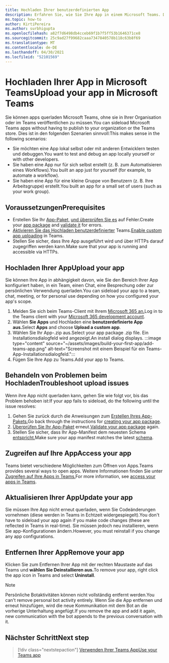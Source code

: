 ```yaml
---
title: Hochladen Ihrer benutzerdefinierten App
description: Erfahren Sie, wie Sie Ihre App in einem Microsoft Teams. Das Querladen ist beim Testen und Debuggen einer App während der Entwicklung üblich.
ms.topic: how-to
author: KirtiPereira
ms.author: surbhigupta
ms.openlocfilehash: a82f7d6498db4cceb69f1b7f5ff53b1646371ce8
ms.sourcegitcommit: 25c9ad27f99682caaa7347840578b118c63b8f69
ms.translationtype: MT
ms.contentlocale: de-DE
ms.lasthandoff: 04/30/2021
ms.locfileid: "52101569"
---
```

# <a name="upload-your-app-in-microsoft-teams"></a><span data-ttu-id="d5a72-104">Hochladen Ihrer App in Microsoft Teams</span><span class="sxs-lookup"><span data-stu-id="d5a72-104">Upload your app in Microsoft Teams</span></span>

<span data-ttu-id="d5a72-105">Sie können apps querladen Microsoft Teams, ohne sie in Ihrer Organisation oder im Teams veröffentlichen zu müssen.</span><span class="sxs-lookup"><span data-stu-id="d5a72-105">You can sideload Microsoft Teams apps without having to publish to your organization or the Teams store.</span></span> <span data-ttu-id="d5a72-106">Dies ist in den folgenden Szenarien sinnvoll:</span><span class="sxs-lookup"><span data-stu-id="d5a72-106">This makes sense in the following scenarios:</span></span>

* <span data-ttu-id="d5a72-107">Sie möchten eine App lokal selbst oder mit anderen Entwicklern testen und debuggen.</span><span class="sxs-lookup"><span data-stu-id="d5a72-107">You want to test and debug an app locally yourself or with other developers.</span></span>
* <span data-ttu-id="d5a72-108">Sie haben eine App nur für sich selbst erstellt (z. B. zum Automatisieren eines Workflows).</span><span class="sxs-lookup"><span data-stu-id="d5a72-108">You built an app just for yourself (for example, to automate a workflow).</span></span>
* <span data-ttu-id="d5a72-109">Sie haben eine App für eine kleine Gruppe von Benutzern (z. B. Ihre Arbeitsgruppe) erstellt.</span><span class="sxs-lookup"><span data-stu-id="d5a72-109">You built an app for a small set of users (such as your work group).</span></span>

## <a name="prerequisites"></a><span data-ttu-id="d5a72-110">Voraussetzungen</span><span class="sxs-lookup"><span data-stu-id="d5a72-110">Prerequisites</span></span>

* <span data-ttu-id="d5a72-111">Erstellen Sie Ihr [App-Paket,](~/concepts/build-and-test/apps-package.md) [und überprüfen Sie es](https://dev.teams.microsoft.com/appvalidation.html) auf Fehler.</span><span class="sxs-lookup"><span data-stu-id="d5a72-111">Create your [app package](~/concepts/build-and-test/apps-package.md) and [validate it](https://dev.teams.microsoft.com/appvalidation.html) for errors.</span></span>
* <span data-ttu-id="d5a72-112">[Aktivieren Sie das Hochladen benutzerdefinierter](~/concepts/build-and-test/prepare-your-o365-tenant.md#enable-custom-teams-apps-and-turn-on-custom-app-uploading) Teams.</span><span class="sxs-lookup"><span data-stu-id="d5a72-112">[Enable custom app uploading](~/concepts/build-and-test/prepare-your-o365-tenant.md#enable-custom-teams-apps-and-turn-on-custom-app-uploading) in Teams.</span></span>
* <span data-ttu-id="d5a72-113">Stellen Sie sicher, dass Ihre App ausgeführt wird und über HTTPs darauf zugegriffen werden kann.</span><span class="sxs-lookup"><span data-stu-id="d5a72-113">Make sure that your app is running and accessible via HTTPs.</span></span>

## <a name="upload-your-app"></a><span data-ttu-id="d5a72-114">Hochladen Ihrer App</span><span class="sxs-lookup"><span data-stu-id="d5a72-114">Upload your app</span></span>

<span data-ttu-id="d5a72-115">Sie können Ihre App in abhängigkeit davon, wie Sie den Bereich Ihrer App konfiguriert haben, in ein Team, einen Chat, eine Besprechung oder zur persönlichen Verwendung querladen.</span><span class="sxs-lookup"><span data-stu-id="d5a72-115">You can sideload your app to a team, chat, meeting, or for personal use depending on how you configured your app's scope.</span></span>

1. <span data-ttu-id="d5a72-116">Melden Sie sich beim Teams-Client mit Ihrem [Microsoft 365 an.](~/build-your-first-app/build-and-run.md#prerequisites)</span><span class="sxs-lookup"><span data-stu-id="d5a72-116">Log in to the Teams client with your [Microsoft 365 development account](~/build-your-first-app/build-and-run.md#prerequisites).</span></span>
1. <span data-ttu-id="d5a72-117">Wählen **Sie Apps** und Hochladen eine **benutzerdefinierte App aus.**</span><span class="sxs-lookup"><span data-stu-id="d5a72-117">Select **Apps** and choose **Upload a custom app**.</span></span>
1. <span data-ttu-id="d5a72-118">Wählen Sie Ihr App-.zip aus.</span><span class="sxs-lookup"><span data-stu-id="d5a72-118">Select your app package .zip file.</span></span> <span data-ttu-id="d5a72-119">Ein Installationsdialogfeld wird angezeigt.</span><span class="sxs-lookup"><span data-stu-id="d5a72-119">An install dialog displays.</span></span>
:::image type="content" source="~/assets/images/build-your-first-app/add-teams-app.png" alt-text="Screenshot mit einem Beispiel für ein Teams-App-Installationsdialogfeld.":::
1. <span data-ttu-id="d5a72-121">Fügen Sie Ihre App zu Teams.</span><span class="sxs-lookup"><span data-stu-id="d5a72-121">Add your app to Teams.</span></span>

## <a name="troubleshoot-upload-issues"></a><span data-ttu-id="d5a72-122">Behandeln von Problemen beim Hochladen</span><span class="sxs-lookup"><span data-stu-id="d5a72-122">Troubleshoot upload issues</span></span>

<span data-ttu-id="d5a72-123">Wenn ihre App nicht querladen kann, gehen Sie wie folgt vor, bis das Problem behoben ist:</span><span class="sxs-lookup"><span data-stu-id="d5a72-123">If your app fails to sideload, do the following until the issue resolves:</span></span>

1. <span data-ttu-id="d5a72-124">Gehen Sie zurück durch die Anweisungen zum [Erstellen Ihres App-Pakets.](../../concepts/build-and-test/apps-package.md)</span><span class="sxs-lookup"><span data-stu-id="d5a72-124">Go back through the instructions for [creating your app package](../../concepts/build-and-test/apps-package.md).</span></span>
1. <span data-ttu-id="d5a72-125">[Überprüfen Sie Ihr App-Paket](https://dev.teams.microsoft.com/appvalidation.html) erneut.</span><span class="sxs-lookup"><span data-stu-id="d5a72-125">[Validate your app package](https://dev.teams.microsoft.com/appvalidation.html) again.</span></span>
1. <span data-ttu-id="d5a72-126">Stellen Sie sicher, dass Ihr App-Manifest dem neuesten Schema [entspricht.](../../resources/schema/manifest-schema.md)</span><span class="sxs-lookup"><span data-stu-id="d5a72-126">Make sure your app manifest matches the latest [schema](../../resources/schema/manifest-schema.md).</span></span>

## <a name="access-your-app"></a><span data-ttu-id="d5a72-127">Zugreifen auf Ihre App</span><span class="sxs-lookup"><span data-stu-id="d5a72-127">Access your app</span></span>

<span data-ttu-id="d5a72-128">Teams bietet verschiedene Möglichkeiten zum Öffnen von Apps.</span><span class="sxs-lookup"><span data-stu-id="d5a72-128">Teams provides several ways to open apps.</span></span> <span data-ttu-id="d5a72-129">Weitere Informationen finden Sie unter [Zugreifen auf Ihre Apps in Teams.](https://support.microsoft.com/office/access-your-apps-in-teams-0758cb09-9e85-40e7-a974-51df7734646a)</span><span class="sxs-lookup"><span data-stu-id="d5a72-129">For more information, see [access your apps in Teams](https://support.microsoft.com/office/access-your-apps-in-teams-0758cb09-9e85-40e7-a974-51df7734646a).</span></span>

## <a name="update-your-app"></a><span data-ttu-id="d5a72-130">Aktualisieren Ihrer App</span><span class="sxs-lookup"><span data-stu-id="d5a72-130">Update your app</span></span>

<span data-ttu-id="d5a72-131">Sie müssen Ihre App nicht erneut querladen, wenn Sie Codeänderungen vornehmen (diese werden in Teams in Echtzeit widergespiegelt).</span><span class="sxs-lookup"><span data-stu-id="d5a72-131">You don't have to sideload your app again if you make code changes (these are reflected in Teams in real-time).</span></span> <span data-ttu-id="d5a72-132">Sie müssen jedoch neu installieren, wenn Sie app-Konfigurationen ändern.</span><span class="sxs-lookup"><span data-stu-id="d5a72-132">However, you must reinstall if you change any app configurations.</span></span>

## <a name="remove-your-app"></a><span data-ttu-id="d5a72-133">Entfernen Ihrer App</span><span class="sxs-lookup"><span data-stu-id="d5a72-133">Remove your app</span></span>

<span data-ttu-id="d5a72-134">Klicken Sie zum Entfernen Ihrer App mit der rechten Maustaste auf das Teams und **wählen Sie Deinstallieren aus.**</span><span class="sxs-lookup"><span data-stu-id="d5a72-134">To remove your app, right click the app icon in Teams and select **Uninstall**.</span></span>

> [!NOTE]
> <span data-ttu-id="d5a72-135">Persönliche Botaktivitäten können nicht vollständig entfernt werden.</span><span class="sxs-lookup"><span data-stu-id="d5a72-135">You can't remove personal bot activity entirely.</span></span> <span data-ttu-id="d5a72-136">Wenn Sie die App entfernen und erneut hinzufügen, wird die neue Kommunikation mit dem Bot an die vorherige Unterhaltung angefügt.</span><span class="sxs-lookup"><span data-stu-id="d5a72-136">If you remove the app and add it again, new communication with the bot appends to the previous conversation with it.</span></span>

## <a name="next-step"></a><span data-ttu-id="d5a72-137">Nächster Schritt</span><span class="sxs-lookup"><span data-stu-id="d5a72-137">Next step</span></span>

> [!div class="nextstepaction"]
> [<span data-ttu-id="d5a72-138">Verwenden Ihrer Teams App</span><span class="sxs-lookup"><span data-stu-id="d5a72-138">Use your Teams app</span></span>](https://support.microsoft.com/office/apps-and-services-cc1fba57-9900-4634-8306-2360a40c665b?ui=en-us&rs=en-us&ad=us)
